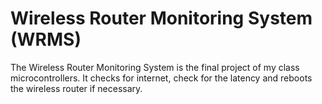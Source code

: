 # Wireless Router Monitoring System (WRMS)
The Wireless Router Monitoring System is the final project of my class microcontrollers. It checks for internet, check for the latency and reboots the wireless router if necessary.

